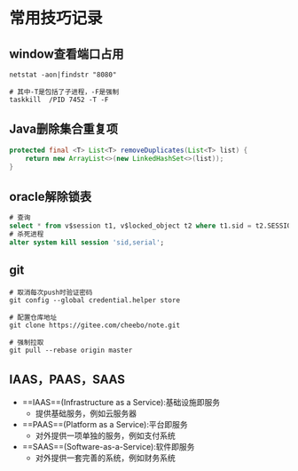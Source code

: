 # 常用技巧记录



## window查看端口占用

``` shell
netstat -aon|findstr "8080"

# 其中-T是包括了子进程，-F是强制
taskkill  /PID 7452 -T -F
```





## Java删除集合重复项

```java
protected final <T> List<T> removeDuplicates(List<T> list) {
    return new ArrayList<>(new LinkedHashSet<>(list));
}
```

## oracle解除锁表

```sql
# 查询
select * from v$session t1, v$locked_object t2 where t1.sid = t2.SESSION_ID;
# 杀死进程
alter system kill session 'sid,serial';
```

## git

```shell
# 取消每次push时验证密码
git config --global credential.helper store

# 配置仓库地址
git clone https://gitee.com/cheebo/note.git

# 强制拉取
git pull --rebase origin master
```

## IAAS，PAAS，SAAS

- ==IAAS==(Infrastructure as a Service):基础设施即服务
  - 提供基础服务，例如云服务器
- ==PAAS==(Platform as a Service):平台即服务
  - 对外提供一项单独的服务，例如支付系统
- ==SAAS==(Software-as-a-Service):软件即服务
  - 对外提供一套完善的系统，例如财务系统
